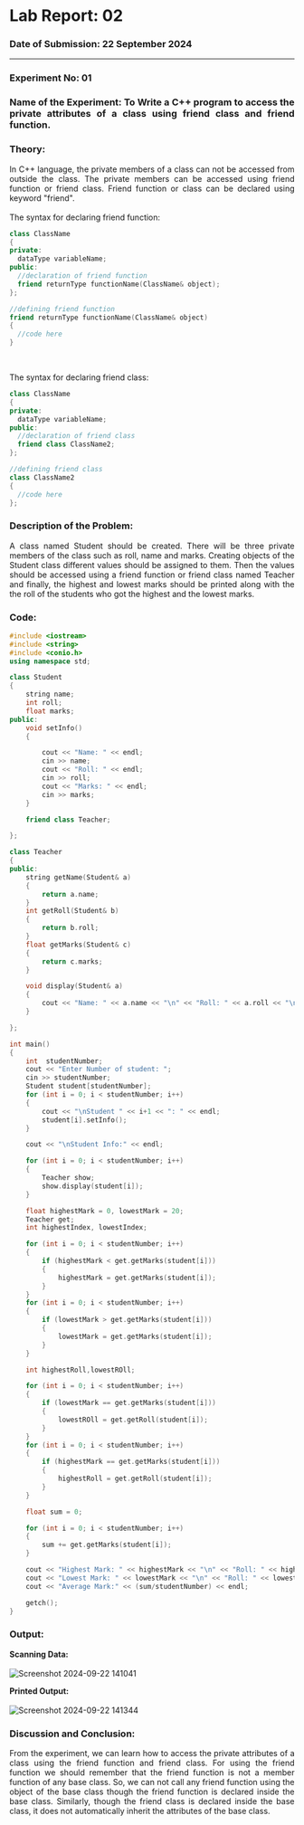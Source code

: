 # Lab Report: 02
### Date of Submission: 22 September 2024
____

### Experiment No: 01
<h3 align = "justify"> Name of the Experiment: To Write a C++ program to access the private attributes of a class using friend class and friend function.</h3>

### Theory: 
<p align = "justify" >In C++ language, the private members of a class can not be accessed from outside the class. The private members can be accessed using friend function or friend class. Friend function or class can be declared using keyword "friend". <br><br> The syntax for declaring friend function: </p>

```cpp
class ClassName
{
private:
  dataType variableName;
public:
  //declaration of friend function
  friend returnType functionName(ClassName& object);
};

//defining friend function
friend returnType functionName(ClassName& object)
{
  //code here
}
```
<br>
<p align = "justify" >The syntax for declaring friend class: </p>

```cpp
class ClassName
{
private:
  dataType variableName;
public:
  //declaration of friend class
  friend class ClassName2;
};

//defining friend class
class ClassName2
{
  //code here
};
```
### Description of the Problem:
<p align = "justify" >A class named Student should be created. There will be three private members of the class such as roll, name and marks. Creating objects of the Student class different values should be assigned to them. Then the values should be accessed using a friend function or friend class named Teacher and finally, the highest and lowest marks should be printed along with the the roll of the students who got the highest and the lowest marks.</p>

### Code:
```cpp
#include <iostream>
#include <string>
#include <conio.h>
using namespace std;

class Student
{
    string name;
    int roll;
    float marks;
public:
    void setInfo()
    {

        cout << "Name: " << endl;
        cin >> name;
        cout << "Roll: " << endl;
        cin >> roll;
        cout << "Marks: " << endl;
        cin >> marks;
    }

    friend class Teacher;

};

class Teacher
{
public:
    string getName(Student& a)
    {
        return a.name;
    }
    int getRoll(Student& b)
    {
        return b.roll;
    }
    float getMarks(Student& c)
    {
        return c.marks;
    }

    void display(Student& a)
    {
        cout << "Name: " << a.name << "\n" << "Roll: " << a.roll << "\n" << "Mark: " << a.marks << "\n" << endl;
    }

};

int main()
{
    int  studentNumber;
    cout << "Enter Number of student: ";
    cin >> studentNumber;
    Student student[studentNumber];
    for (int i = 0; i < studentNumber; i++)
    {
        cout << "\nStudent " << i+1 << ": " << endl;
        student[i].setInfo();
    }

    cout << "\nStudent Info:" << endl;

    for (int i = 0; i < studentNumber; i++)
    {
        Teacher show;
        show.display(student[i]);
    }

    float highestMark = 0, lowestMark = 20;
    Teacher get;
    int highestIndex, lowestIndex;

    for (int i = 0; i < studentNumber; i++)
    {
        if (highestMark < get.getMarks(student[i]))
        {
            highestMark = get.getMarks(student[i]);
        }
    }
    for (int i = 0; i < studentNumber; i++)
    {
        if (lowestMark > get.getMarks(student[i]))
        {
            lowestMark = get.getMarks(student[i]);
        }
    }

    int highestRoll,lowestROll;

    for (int i = 0; i < studentNumber; i++)
    {
        if (lowestMark == get.getMarks(student[i]))
        {
            lowestROll = get.getRoll(student[i]);
        }
    }
    for (int i = 0; i < studentNumber; i++)
    {
        if (highestMark == get.getMarks(student[i]))
        {
            highestRoll = get.getRoll(student[i]);
        }
    }

    float sum = 0;

    for (int i = 0; i < studentNumber; i++)
    {
        sum += get.getMarks(student[i]);
    }

    cout << "Highest Mark: " << highestMark << "\n" << "Roll: " << highestRoll << "\n" << endl;
    cout << "Lowest Mark: " << lowestMark << "\n" << "Roll: " << lowestROll  << "\n" << endl;
    cout << "Average Mark:" << (sum/studentNumber) << endl;

    getch();
}

```

### Output:
**Scanning Data:** <br> <br>
![Screenshot 2024-09-22 141041](https://github.com/user-attachments/assets/e7e185d4-11dc-4c3b-b1e3-02dd6a137abc)

**Printed Output:** <br> <br>
![Screenshot 2024-09-22 141344](https://github.com/user-attachments/assets/f0fd5645-cb21-4c4b-8d5b-e1c137ab1aa6)

### Discussion and Conclusion:
<p align = "justify" >From the experiment, we can learn how to access the private attributes of a class using the friend function and friend class. For using the friend function we should remember that the friend function is not a member function of any base class. So, we can not call any friend function using the object of the base class though the friend function is declared inside the base class. Similarly, though the friend class is declared inside the base class, it does not automatically inherit the attributes of the base class.</p>


